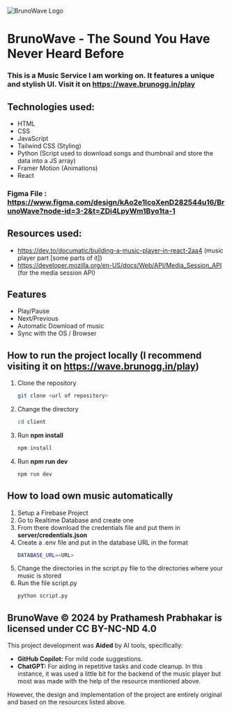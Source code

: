 ![BrunoWave Logo](https://cloud-cbc0bs50o-hack-club-bot.vercel.app/0audio_visualiser.svg)
# BrunoWave -  The Sound You Have Never Heard Before

### This is a Music Service I am working on. It features a unique and stylish UI. Visit it on https://wave.brunogg.in/play
## Technologies used:
- HTML
- CSS
- JavaScript 
- Tailwind CSS (Styling)
- Python (Script used to download songs and thumbnail and store the data into a JS array)
- Framer Motion (Animations)
- React

### Figma File : https://www.figma.com/design/kAo2e1IcoXenD282544u16/BrunoWave?node-id=3-2&t=ZDi4LpyWm1Byo1ta-1

## Resources used:
- https://dev.to/documatic/building-a-music-player-in-react-2aa4 (music player part [some parts of it])
- https://developer.mozilla.org/en-US/docs/Web/API/Media_Session_API (for the media session API)

## Features
- Play/Pause
- Next/Previous
- Automatic Download of music
- Sync with the OS / Browser

## How to run the project locally (I recommend visiting it on https://wave.brunogg.in/play)
1. Clone the repository
    ```bash
    git clone <url of repository>
    ```
2. Change the directory
    ```bash
    cd client
    ```
3. Run **npm install**
    ```bash
    npm install
    ```
4. Run **npm run dev**
    ```bash
    npm run dev
    ```
   
## How to load own music automatically
1. Setup a Firebase Project
2. Go to Realtime Database and create one
3. From there download the credentials file and put them in **server/credentials.json**
4. Create a .env file and put in the database URL in the format 
    ```bash
    DATABASE_URL=<URL>
    ```
5. Change the directories in the script.py file to the directories where your music is stored
6. Run the file script.py
    ```bash
    python script.py
    ```

## BrunoWave © 2024 by Prathamesh Prabhakar is licensed under CC BY-NC-ND 4.0 

This project development was **Aided** by AI tools, specifically:

* **GitHub Copilot:** For mild code suggestions.
* **ChatGPT:** For aiding in repetitive tasks and code cleanup. In this instance, it was used a little bit for the backend of the music player but most was made with the help of the resource mentioned above.

However, the design and implementation of the project are entirely original and based on the resources listed above.
